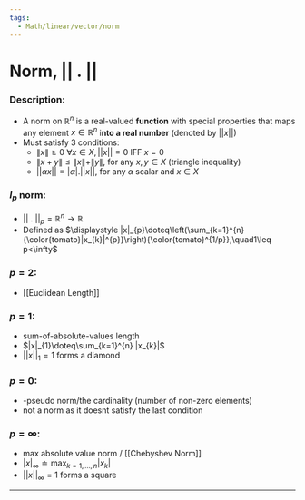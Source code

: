 ```yaml
---
tags:
  - Math/linear/vector/norm
---
```

# Norm, $||\ . \ ||$
### Description:
- A norm on $\mathbb R^n$ is a real-valued **function** with special properties that maps any element $x\in \mathbb R^n$ i**nto a real number** (denoted by $||x||$)
- Must satisfy 3 conditions:
	- $\|x\|\geq0\ \forall x\in X, ||x|| = 0$ IFF $x = 0$
	- $\|x+y\|\leq\|x\|+\|y\|,$ for any $x, y \in X$  (triangle inequality)
	- $||\alpha x|| = |\alpha|.||x||$, for any $\alpha$ scalar and $x \in X$
### $l_p$ norm:
- $||\ . \ ||_p=\mathbb R^n \to \mathbb R$ 
- Defined as $\displaystyle |x|_{p}\doteq\left(\sum_{k=1}^{n}{\color{tomato}|x_{k}|^{p}}\right){\color{tomato}^{1/p}},\quad1\leq p<\infty$
### $p = 2$: 
- [[Euclidean Length]]
### $p = 1$: 
- sum-of-absolute-values length
- $|x|_{1}\doteq\sum_{k=1}^{n} |x_{k}|$
- $||x||_1=1$ forms a diamond
### $p = 0$: 
- -pseudo norm/the cardinality (number of non-zero elements)
- not a norm as it doesnt satisfy the last condition
### $p = ∞$: 
- max absolute value norm / [[Chebyshev Norm]]
- $|x|_\infty\doteq\operatorname*{max}_{k=1,\ldots,n}|x_{k}|$
- $||x||_{\infty}=1$ forms a square
---